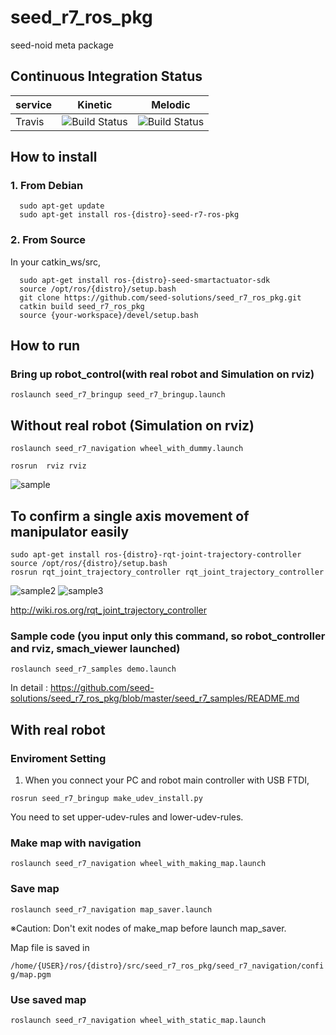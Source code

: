 # seed_r7_ros_pkg  
seed-noid meta package

## Continuous Integration Status
service    | Kinetic | Melodic |
---------- | ------- | ------- |
Travis     | ![Build Status](https://travis-ci.com/seed-solutions/seed_r7_ros_pkg.svg?branch=master) | ![Build Status](https://travis-ci.com/seed-solutions/seed_r7_ros_pkg.svg?branch=master)
## How to install
### 1. From Debian
```
  sudo apt-get update
  sudo apt-get install ros-{distro}-seed-r7-ros-pkg
```

### 2. From Source
In your catkin_ws/src,
```
  sudo apt-get install ros-{distro}-seed-smartactuator-sdk
  source /opt/ros/{distro}/setup.bash
  git clone https://github.com/seed-solutions/seed_r7_ros_pkg.git
  catkin build seed_r7_ros_pkg
  source {your-workspace}/devel/setup.bash
```
## How to run
### Bring up robot_control(with real robot and Simulation on rviz)

``roslaunch seed_r7_bringup seed_r7_bringup.launch`` 

## Without real robot (Simulation on rviz)

``roslaunch seed_r7_navigation wheel_with_dummy.launch``

``rosrun  rviz rviz ``

![sample](https://i.imgur.com/ffLGv19.png)
## To confirm a single axis movement of manipulator easily

``` 
sudo apt-get install ros-{distro}-rqt-joint-trajectory-controller 
source /opt/ros/{distro}/setup.bash 
rosrun rqt_joint_trajectory_controller rqt_joint_trajectory_controller 
```

![sample2](https://i.imgur.com/PHdqmfn.png)
![sample3](https://i.imgur.com/InP1J9Z.png)

http://wiki.ros.org/rqt_joint_trajectory_controller

### Sample code (you input only this command, so robot_controller and rviz, smach_viewer launched)

``roslaunch seed_r7_samples demo.launch``

In detail : https://github.com/seed-solutions/seed_r7_ros_pkg/blob/master/seed_r7_samples/README.md


## With real robot

### Enviroment Setting
1. When you connect your PC and robot main controller with USB FTDI, 

``rosrun seed_r7_bringup make_udev_install.py``

You need to set upper-udev-rules and lower-udev-rules.


### Make map with navigation

``roslaunch seed_r7_navigation wheel_with_making_map.launch``

### Save map

``roslaunch seed_r7_navigation map_saver.launch``

※Caution: Don't exit nodes of make_map before launch map_saver.


Map file is saved in 

``/home/{USER}/ros/{distro}/src/seed_r7_ros_pkg/seed_r7_navigation/config/map.pgm``

### Use saved map

``roslaunch seed_r7_navigation wheel_with_static_map.launch``

